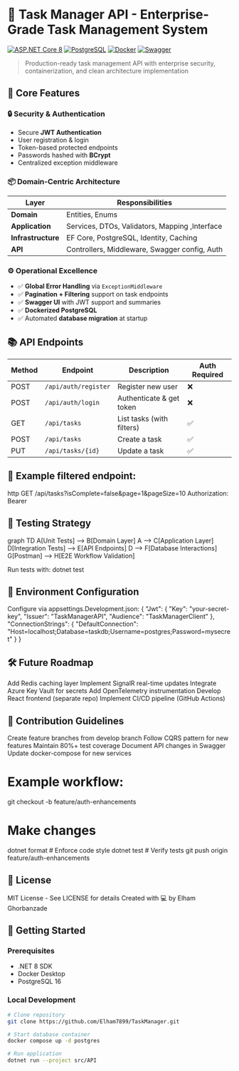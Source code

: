 # 🚀 Task Manager API - Enterprise-Grade Task Management System

[![ASP.NET Core 8](https://img.shields.io/badge/.NET-8.0-512BD4?logo=dotnet)](https://dotnet.microsoft.com)
[![PostgreSQL](https://img.shields.io/badge/PostgreSQL-16-4169E1?logo=postgresql)](https://www.postgresql.org)
[![Docker](https://img.shields.io/badge/Docker-2.0-2496ED?logo=docker)](https://www.docker.com)
[![Swagger](https://img.shields.io/badge/Swagger-3.0-85EA2D?logo=swagger)](https://swagger.io)

> Production-ready task management API with enterprise security, containerization, and clean architecture implementation

## 🌟 Core Features

### 🔒 Security & Authentication
- Secure **JWT Authentication**
- User registration & login
- Token-based protected endpoints
- Passwords hashed with **BCrypt**
- Centralized exception middleware

### 📦 Domain-Centric Architecture
| Layer          | Responsibilities                             |
|----------------|----------------------------------------------|
| **Domain**     | Entities, Enums                              |
| **Application**|Services, DTOs, Validators, Mapping ,Interface|
| **Infrastructure**| EF Core, PostgreSQL, Identity, Caching    |
| **API**        | Controllers, Middleware, Swagger config, Auth|

### ⚙️ Operational Excellence
- ✅ **Global Error Handling** via `ExceptionMiddleware`
- ✅ **Pagination + Filtering** support on task endpoints
- ✅ **Swagger UI** with JWT support and summaries
- ✅ **Dockerized PostgreSQL**
- ✅ Automated **database migration** at startup

## 📚 API Endpoints
| Method | Endpoint                    | Description                | Auth Required |
|--------|-----------------------------|----------------------------|---------------|
| POST   | `/api/auth/register`        | Register new user          | ❌            |
| POST   | `/api/auth/login`           | Authenticate & get token   | ❌            |
| GET    | `/api/tasks`                | List tasks (with filters)  | ✅            |
| POST   | `/api/tasks`                | Create a task              | ✅            |
| PUT    | `/api/tasks/{id}`           | Update a task              | ✅            |


## 🧭 Example filtered endpoint:
http
GET /api/tasks?isComplete=false&page=1&pageSize=10
Authorization: Bearer <token>

## 🧪 Testing Strategy
graph TD
    A[Unit Tests] --> B[Domain Layer]
    A --> C[Application Layer]
    D[Integration Tests] --> E[API Endpoints]
    D --> F[Database Interactions]
    G[Postman] --> H[E2E Workflow Validation]
    
Run tests with:
    dotnet test

## 🔧 Environment Configuration
Configure via appsettings.Development.json:
{
  "Jwt": {
    "Key": "your-secret-key",
    "Issuer": "TaskManagerAPI",
    "Audience": "TaskManagerClient"
  },
  "ConnectionStrings": {
    "DefaultConnection": "Host=localhost;Database=taskdb;Username=postgres;Password=mysecret"
  }
}


## 🛠 Future Roadmap
Add Redis caching layer
Implement SignalR real-time updates
Integrate Azure Key Vault for secrets
Add OpenTelemetry instrumentation
Develop React frontend (separate repo)
Implement CI/CD pipeline (GitHub Actions)

## 🤝 Contribution Guidelines
Create feature branches from develop branch
Follow CQRS pattern for new features
Maintain 80%+ test coverage
Document API changes in Swagger
Update docker-compose for new services

# Example workflow:
git checkout -b feature/auth-enhancements
# Make changes
dotnet format # Enforce code style
dotnet test   # Verify tests
git push origin feature/auth-enhancements

## 📜 License
MIT License - See LICENSE for details
Created with 💻 by Elham Ghorbanzade

## 🚀 Getting Started

### Prerequisites
- .NET 8 SDK
- Docker Desktop
- PostgreSQL 16

### Local Development
```bash
# Clone repository
git clone https://github.com/Elham7899/TaskManager.git

# Start database container
docker compose up -d postgres

# Run application
dotnet run --project src/API
